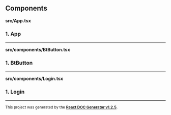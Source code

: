 Components
----------

**src/App.tsx**

### 1. App




-----
**src/components/BtButton.tsx**

### 1. BtButton




-----
**src/components/Login.tsx**

### 1. Login




-----

<sub>This project was generated by the <a href="https://github.com/marborkowski/react-doc-generator" target="_blank">**React DOC Generator v1.2.5**</a>.</sub>
